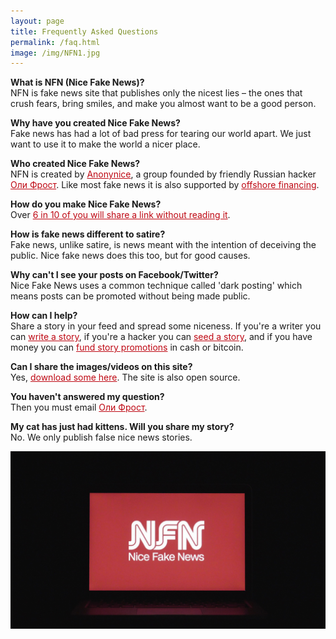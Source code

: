 ```yaml
---
layout: page
title: Frequently Asked Questions
permalink: /faq.html
image: /img/NFN1.jpg
---
```


<style>

article {
    font-size: 1.3em;

}
.full-width {
  background-color: #0c0c0c;
  color: white;
}

header {
  border-bottom: 3px solid #BE0712;
}
a {
  color: #BE0712;
}

</style>

**What is NFN (Nice Fake News)?**  
NFN is fake news site that publishes only the nicest lies – the ones that crush fears, bring smiles, and make you almost want to be a good person.

**Why have you created Nice Fake News?**  
Fake news has had a lot of bad press for tearing our world apart. We just want to use it to make the world a nicer place.

**Who created Nice Fake News?**  
NFN is created by [Anonynice](/nfn/joinus), a group founded by friendly Russian hacker <a href="http://olifro.st" class="russian">Оли Фрост</a>. Like most fake news it is also supported by [offshore financing](/nfn/donate).

**How do you make Nice Fake News?**  
Over [6 in 10 of you will share a link without reading it](https://www.forbes.com/sites/jaysondemers/2016/08/08/59-percent-of-you-will-share-this-article-without-even-reading-it/#7782c6032a64).

**How is fake news different to satire?**  
Fake news, unlike satire, is news meant with the intention of deceiving the public. Nice fake news does this too, but for good causes.

**Why can't I see your posts on Facebook/Twitter?**  
Nice Fake News uses a common technique called 'dark posting' which means posts can be promoted without being made public.

**How can I help?**  
Share a story in your feed and spread some niceness. If you're a writer you can [write a story](/nfn/submit), if you're a hacker you can [seed a story](/nfn/joinus), and if you have money you can [fund story promotions](/nfn/donate) in cash or bitcoin.

**Can I share the images/videos on this site?**  
Yes, [download some here](/nfn/images.zip). The site is also open source.

**You haven't answered my question?**  
Then you must email <a class="russian" href="mailto:mail@olifro.st" >Оли Фрост</a>.

**My cat has just had kittens. Will you share my story?**  
No. We only publish false nice news stories.

![](/img/NFN1.jpg)
